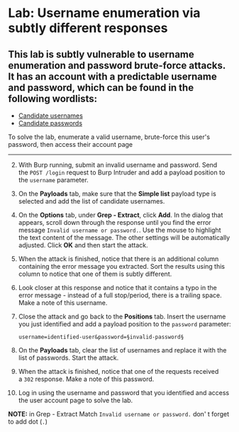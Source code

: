 # Lab: Username enumeration via subtly different responses

## This lab is subtly vulnerable to username enumeration and password brute-force attacks. It has an account with a predictable username and password, which can be found in the following wordlists:

- [Candidate usernames](https://portswigger.net/web-security/authentication/auth-lab-usernames)
- [Candidate passwords](https://portswigger.net/web-security/authentication/auth-lab-passwords)

To solve the lab, enumerate a valid username, brute-force this user's password, then access their account page

___

2.  With Burp running, submit an invalid username and password. Send the `POST /login` request to Burp Intruder and add a payload position to the `username` parameter.
3.  On the **Payloads** tab, make sure that the **Simple list** payload type is selected and add the list of candidate usernames.
4.  On the **Options** tab, under **Grep - Extract**, click **Add**. In the dialog that appears, scroll down through the response until you find the error message `Invalid username or password.`. Use the mouse to highlight the text content of the message. The other settings will be automatically adjusted. Click **OK** and then start the attack.
5.  When the attack is finished, notice that there is an additional column containing the error message you extracted. Sort the results using this column to notice that one of them is subtly different.
6.  Look closer at this response and notice that it contains a typo in the error message - instead of a full stop/period, there is a trailing space. Make a note of this username.
7.  Close the attack and go back to the **Positions** tab. Insert the username you just identified and add a payload position to the `password` parameter:
    
    `username=identified-user&password=§invalid-password§`
8.  On the **Payloads** tab, clear the list of usernames and replace it with the list of passwords. Start the attack.
9.  When the attack is finished, notice that one of the requests received a `302` response. Make a note of this password.
10.  Log in using the username and password that you identified and access the user account page to solve the lab.

**NOTE:** in Grep - Extract Match `Invalid username or password.` don' t forget to add dot (`.`) 

